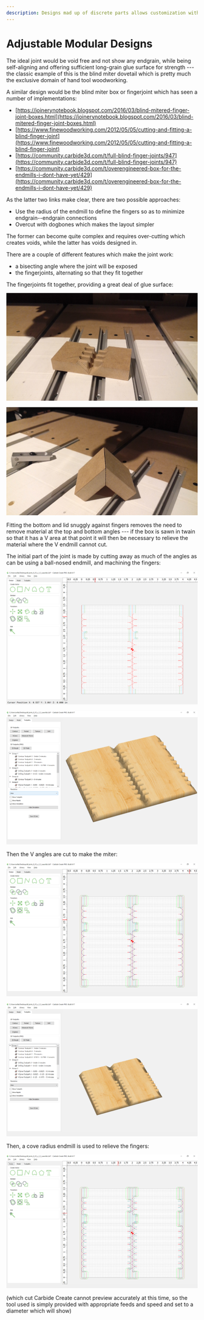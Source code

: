 ```yaml
---
description: Designs mad up of discrete parts allows customization without programming.
---
```


# Adjustable Modular Designs

The ideal joint would be void free and not show any endgrain, while being self-aligning and offering sufficient long-grain glue surface for strength --- the classic example of this is the blind miter dovetail which is pretty much the exclusive domain of hand tool woodworking.

A similar design would be the blind miter box or fingerjoint which has seen a number of implementations:

* [https://joinerynotebook.blogspot.com/2016/03/blind-mitered-finger-joint-boxes.html](https://joinerynotebook.blogspot.com/2016/03/blind-mitered-finger-joint-boxes.html)
* [https://www.finewoodworking.com/2012/05/05/cutting-and-fitting-a-blind-finger-joint](https://www.finewoodworking.com/2012/05/05/cutting-and-fitting-a-blind-finger-joint)
* [https://community.carbide3d.com/t/full-blind-finger-joints/947](https://community.carbide3d.com/t/full-blind-finger-joints/947)
* [https://community.carbide3d.com/t/overengineered-box-for-the-endmills-i-dont-have-yet/429](https://community.carbide3d.com/t/overengineered-box-for-the-endmills-i-dont-have-yet/429)

As the latter two links make clear, there are two possible approaches: 

* Use the radius of the endmill to define the fingers so as to minimize endgrain--endgrain connections
* Overcut with dogbones which makes the layout simpler

The former can become quite complex and requires over-cutting which creates voids, while the latter has voids designed in.

There are a couple of different features which make the joint work:

* a bisecting angle where the joint will be exposed 
* the fingerjoints, alternating so that they fit together

The fingerjoints fit together, providing a great deal of glue surface:

![](.gitbook/assets/win_20210711_18_46_40_pro.jpg)

![](.gitbook/assets/win_20210711_18_47_23_pro.jpg)

Fitting the bottom and lid snuggly against fingers removes the need to remove material at the top and bottom angles --- if the box is sawn in twain so that it has a V area at that point it will then be necessary to relieve the material where the V endmill cannot cut.

The initial part of the joint is made by cutting away as much of the angles as can be using a ball-nosed endmill, and machining the fingers:

![](.gitbook/assets/image%20%2896%29.png)

![](.gitbook/assets/image%20%2892%29.png)

Then the V angles are cut to make the miter:

![](.gitbook/assets/image%20%2894%29.png)

![](.gitbook/assets/image%20%2895%29.png)

Then, a cove radius endmill is used to relieve the fingers:

![](.gitbook/assets/image%20%2893%29.png)

\(which cut Carbide Create cannot preview accurately at this time, so the tool used is simply provided with appropriate feeds and speed and set to a diameter which will show\)

